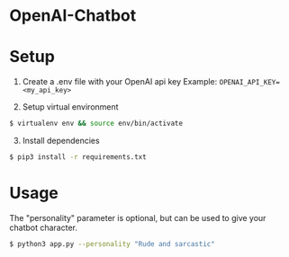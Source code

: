 # OpenAI-Chatbot


# Setup
1. Create a .env file with your OpenAI api key
Example: `OPENAI_API_KEY=<my_api_key>`

2. Setup virtual environment
```bash
$ virtualenv env && source env/bin/activate
```

3. Install dependencies
```bash
$ pip3 install -r requirements.txt
```


# Usage
The "personality" parameter is optional, but can be used to give  your chatbot character.
```bash
$ python3 app.py --personality "Rude and sarcastic"
```
